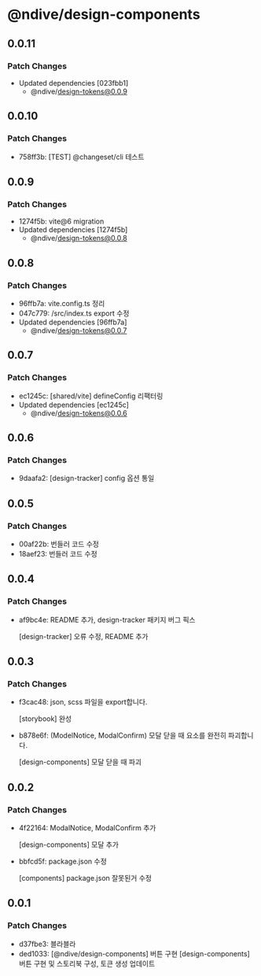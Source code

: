 # @ndive/design-components

## 0.0.11

### Patch Changes

- Updated dependencies [023fbb1]
  - @ndive/design-tokens@0.0.9

## 0.0.10

### Patch Changes

- 758ff3b: [TEST] @changeset/cli 테스트

## 0.0.9

### Patch Changes

- 1274f5b: vite@6 migration
- Updated dependencies [1274f5b]
  - @ndive/design-tokens@0.0.8

## 0.0.8

### Patch Changes

- 96ffb7a: vite.config.ts 정리
- 047c779: /src/index.ts export 수정
- Updated dependencies [96ffb7a]
  - @ndive/design-tokens@0.0.7

## 0.0.7

### Patch Changes

- ec1245c: [shared/vite] defineConfig 리팩터링
- Updated dependencies [ec1245c]
  - @ndive/design-tokens@0.0.6

## 0.0.6

### Patch Changes

- 9daafa2: [design-tracker] config 옵션 통일

## 0.0.5

### Patch Changes

- 00af22b: 번들러 코드 수정
- 18aef23: 번들러 코드 수정

## 0.0.4

### Patch Changes

- af9bc4e: README 추가, design-tracker 패키지 버그 픽스

    [design-tracker] 오류 수정, README 추가

## 0.0.3

### Patch Changes

- f3cac48: json, scss 파일을 export합니다.

    [storybook] 완성

- b878e6f: (ModelNotice, ModalConfirm) 모달 닫을 때 요소를 완전히 파괴합니다.

    [design-components] 모달 닫을 때 파괴

## 0.0.2

### Patch Changes

- 4f22164: ModalNotice, ModalConfirm 추가

    [design-components] 모달 추가

- bbfcd5f: package.json 수정

    [components] package.json 잘못된거 수정

## 0.0.1

### Patch Changes

- d37fbe3: 블라블라
- ded1033: [@ndive/design-components] 버튼 구현
    [design-components] 버튼 구현 및 스토리북 구성, 토큰 생성 업데이트
